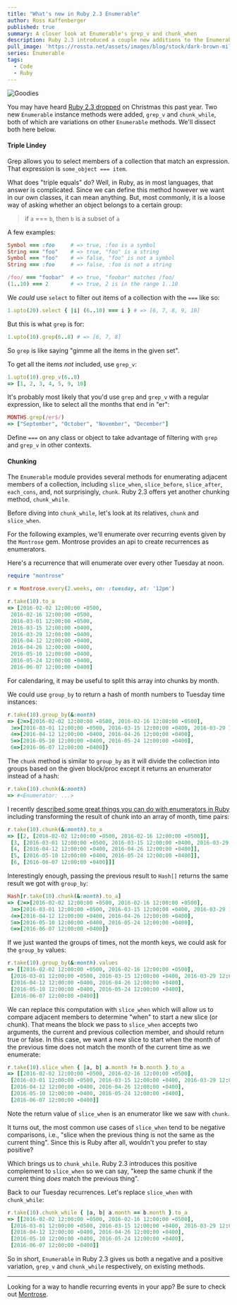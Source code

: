 ```yaml
---
title: "What's new in Ruby 2.3 Enumerable"
author: Ross Kaffenberger
published: true
summary: A closer look at Enumerable's grep_v and chunk_when
description: Ruby 2.3 introduced a couple new additions to the Enumerable API that provide some nice variations on existing methods
pull_image: 'https://rossta.net/assets/images/blog/stock/dark-brown-milk-candy-pexels-photo.jpg'
series: Enumerable
tags:
  - Code
  - Ruby
---
```


![Goodies](blog/stock/dark-brown-milk-candy-pexels-photo.jpg)

You may have heard [Ruby 2.3 dropped](https://www.ruby-lang.org/en/news/2015/12/25/ruby-2-3-0-released/) on Christmas this past year. Two new `Enumerable` instance methods were added, `grep_v` and `chunk_while`, both of which are variations on other `Enumerable` methods. We'll dissect both here below.

#### Triple Lindey

Grep allows you to select members of a collection that match an expression. That expression is `some_object === item`.

What does "triple equals" do? Well, in Ruby, as in most languages, that answer is complicated. Since we can define this method however we want in our own classes, it can mean anything. But, most commonly, it is a loose way of asking whether an object belongs to a certain group:

> if `a` === `b`, then `b` is a subset of `a`

A few examples:

```ruby
Symbol === :foo     # => true, :foo is a symbol
String === "foo"    # => true, "foo" is a string
Symbol === "foo"    # => false, "foo" is not a symbol
String === :foo     # => false, :foo is not a string

/foo/ === "foobar"  # => true, "foobar" matches /foo/
(1..10) === 2       # => true, 2 is in the range 1..10
```

We *could* use `select` to filter out items of a collection with the `===` like so:

```ruby
1.upto(20).select { |i| (6..10) === i } # => [6, 7, 8, 9, 10]
```

But this is what `grep` is for:

```ruby
1.upto(10).grep(6..8) # => [6, 7, 8]
```

So `grep` is like saying "gimme all the items in the given set".

To get all the items *not* included, use `grep_v`:

```ruby
1.upto(10).grep_v(6..8)
=> [1, 2, 3, 4, 5, 9, 10]
```

It's probably most likely that you'd use `grep` and `grep_v` with a regular expression, like
to select all the months that end in "er":

```ruby
MONTHS.grep(/er$/)
=> ["September", "October", "November", "December"]
```

Define `===` on any class or object to take advantage of filtering with `grep` and `grep_v` in other contexts.

#### Chunking

The `Enumerable` module provides several methods for enumerating adjacent
members of a collection, including `slice_when`, `slice_before`, `slice_after`,
`each_cons`, and, not surprisingly, `chunk`. Ruby 2.3 offers yet another
chunking method, `chunk_while`.

Before diving into `chunk_while`, let's look at its relatives, `chunk` and `slice_when`.

For the following examples, we'll enumerate over recurring events given by the
`Montrose` gem. Montrose provides an api to create recurrences as enumerators.

Here's a recurrence that will enumerate over every other Tuesday at noon.

```ruby
require "montrose"

r = Montrose.every(2.weeks, on: :tuesday, at: '12pm')

r.take(10).to_a
=> [2016-02-02 12:00:00 -0500,
 2016-02-16 12:00:00 -0500,
 2016-03-01 12:00:00 -0500,
 2016-03-15 12:00:00 -0400,
 2016-03-29 12:00:00 -0400,
 2016-04-12 12:00:00 -0400,
 2016-04-26 12:00:00 -0400,
 2016-05-10 12:00:00 -0400,
 2016-05-24 12:00:00 -0400,
 2016-06-07 12:00:00 -0400]
```

For calendaring, it may be useful to split this array into chunks by month.

We could use `group_by` to return a hash of month numbers to Tuesday time
instances:

```ruby
r.take(10).group_by(&:month)
=> {2=>[2016-02-02 12:00:00 -0500, 2016-02-16 12:00:00 -0500],
 3=>[2016-03-01 12:00:00 -0500, 2016-03-15 12:00:00 -0400, 2016-03-29 12:00:00 -0400],
 4=>[2016-04-12 12:00:00 -0400, 2016-04-26 12:00:00 -0400],
 5=>[2016-05-10 12:00:00 -0400, 2016-05-24 12:00:00 -0400],
 6=>[2016-06-07 12:00:00 -0400]}
```

The `chunk` method is similar to `group_by` as it will divide the collection
into groups based on the given block/proc except it returns an enumerator
instead of a hash:

```ruby
r.take(10).chunk(&:month)
=> #<Enumerator: ...>
```

I recently [described some great things you can do with enumerators in Ruby](/blog/what-is-enumerator.html) including transforming the result of chunk into an array of month, time pairs:

```ruby
r.take(10).chunk(&:month).to_a
=> [[2, [2016-02-02 12:00:00 -0500, 2016-02-16 12:00:00 -0500]],
 [3, [2016-03-01 12:00:00 -0500, 2016-03-15 12:00:00 -0400, 2016-03-29 12:00:00 -0400]],
 [4, [2016-04-12 12:00:00 -0400, 2016-04-26 12:00:00 -0400]],
 [5, [2016-05-10 12:00:00 -0400, 2016-05-24 12:00:00 -0400]],
 [6, [2016-06-07 12:00:00 -0400]]]
```

Interestingly enough, passing the previous result to `Hash[]` returns the same
result we got with `group_by`:

```ruby
Hash[r.take(10).chunk(&:month).to_a]
=> {2=>[2016-02-02 12:00:00 -0500, 2016-02-16 12:00:00 -0500],
 3=>[2016-03-01 12:00:00 -0500, 2016-03-15 12:00:00 -0400, 2016-03-29 12:00:00 -0400],
 4=>[2016-04-12 12:00:00 -0400, 2016-04-26 12:00:00 -0400],
 5=>[2016-05-10 12:00:00 -0400, 2016-05-24 12:00:00 -0400],
 6=>[2016-06-07 12:00:00 -0400]}
```

If we just wanted the groups of times, not the month keys, we could ask for the
`group_by` values:

```ruby
r.take(10).group_by(&:month).values
=> [[2016-02-02 12:00:00 -0500, 2016-02-16 12:00:00 -0500],
 [2016-03-01 12:00:00 -0500, 2016-03-15 12:00:00 -0400, 2016-03-29 12:00:00 -0400],
 [2016-04-12 12:00:00 -0400, 2016-04-26 12:00:00 -0400],
 [2016-05-10 12:00:00 -0400, 2016-05-24 12:00:00 -0400],
 [2016-06-07 12:00:00 -0400]]
```

We can replace this computation with `slice_when` which will allow us to compare
adjacent members to determine "when" to start a new slice (or chunk). That means
the block we pass to `slice_when` accepts two arguments, the current and
previous collection member, and should return true or false. In this
case, we want a new slice to start when the month of the previous time does not
match the month of the current time as we enumerate:

```ruby
r.take(10).slice_when { |a, b| a.month != b.month }.to_a
=> [[2016-02-02 12:00:00 -0500, 2016-02-16 12:00:00 -0500],
 [2016-03-01 12:00:00 -0500, 2016-03-15 12:00:00 -0400, 2016-03-29 12:00:00 -0400],
 [2016-04-12 12:00:00 -0400, 2016-04-26 12:00:00 -0400],
 [2016-05-10 12:00:00 -0400, 2016-05-24 12:00:00 -0400],
 [2016-06-07 12:00:00 -0400]]
```

Note the return value of `slice_when` is an enumerator like we saw with `chunk`.

It turns out, the most common use cases of `slice_when` tend to be negative
comparisons, i.e., "slice when the previous thing is not the same as the current
thing". Since this is Ruby after all, wouldn't you prefer to stay positive?

Which brings us to `chunk_while`. Ruby 2.3 introduces this positive complement to
`slice_when` so we can say, "keep the same chunk if the current thing *does*
match the previous thing".

Back to our Tuesday recurrences. Let's replace `slice_when` with `chunk_while`:

```ruby
r.take(10).chunk_while { |a, b| a.month == b.month }.to_a
=> [[2016-02-02 12:00:00 -0500, 2016-02-16 12:00:00 -0500],
 [2016-03-01 12:00:00 -0500, 2016-03-15 12:00:00 -0400, 2016-03-29 12:00:00 -0400],
 [2016-04-12 12:00:00 -0400, 2016-04-26 12:00:00 -0400],
 [2016-05-10 12:00:00 -0400, 2016-05-24 12:00:00 -0400],
 [2016-06-07 12:00:00 -0400]]
```

So in short, `Enumerable` in Ruby 2.3 gives us both a negative and a positive variation, `grep_v` and `chunk_while` respectively, on existing methods.

---

Looking for a way to handle recurring events in your app? Be sure to check out [Montrose](https://github.com/rossta/montrose).
